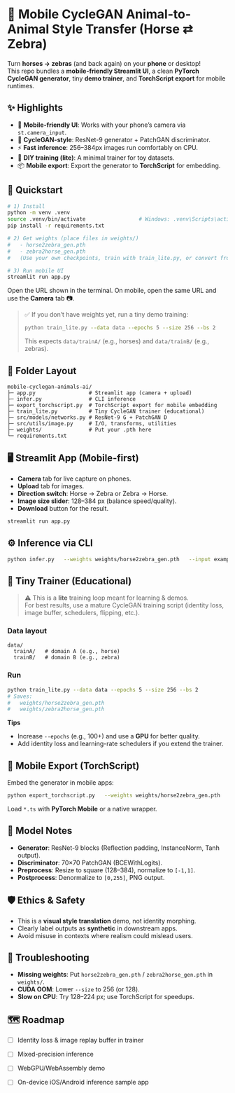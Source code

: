 
# 🦓 Mobile CycleGAN Animal-to-Animal Style Transfer (Horse ⇄ Zebra)

Turn **horses → zebras** (and back again) on your **phone** or desktop!  
This repo bundles a **mobile-friendly Streamlit UI**, a clean **PyTorch CycleGAN generator**, tiny **demo trainer**, and **TorchScript export** for mobile runtimes.



## ✨ Highlights

- 📱 **Mobile-friendly UI**: Works with your phone’s camera via `st.camera_input`.
- 🔁 **CycleGAN-style**: ResNet-9 generator + PatchGAN discriminator.
- ⚡ **Fast inference**: 256–384px images run comfortably on CPU.
- 🧠 **DIY training (lite)**: A minimal trainer for toy datasets.
- 📦 **Mobile export**: Export the generator to **TorchScript** for embedding.



## 🚀 Quickstart

```bash
# 1) Install
python -m venv .venv
source .venv/bin/activate                 # Windows: .venv\Scripts\activate
pip install -r requirements.txt

# 2) Get weights (place files in weights/)
#   - horse2zebra_gen.pth
#   - zebra2horse_gen.pth
#   (Use your own checkpoints, train with train_lite.py, or convert from existing sources.)

# 3) Run mobile UI
streamlit run app.py
```

Open the URL shown in the terminal. On mobile, open the same URL and use the **Camera** tab 📷.

> ✅ If you don’t have weights yet, run a tiny demo training:
> ```bash
> python train_lite.py --data data --epochs 5 --size 256 --bs 2
> ```
> This expects `data/trainA/` (e.g., horses) and `data/trainB/` (e.g., zebras).



## 🧩 Folder Layout

```
mobile-cyclegan-animals-ai/
├─ app.py                 # Streamlit app (camera + upload)
├─ infer.py               # CLI inference
├─ export_torchscript.py  # TorchScript export for mobile embedding
├─ train_lite.py          # Tiny CycleGAN trainer (educational)
├─ src/models/networks.py # ResNet-9 G + PatchGAN D
├─ src/utils/image.py     # I/O, transforms, utilities
├─ weights/               # Put your .pth here
└─ requirements.txt
```



## 🖥️ Streamlit App (Mobile-first)

- **Camera** tab for live capture on phones.
- **Upload** tab for images.
- **Direction switch**: Horse → Zebra or Zebra → Horse.
- **Image size slider**: 128–384 px (balance speed/quality).
- **Download** button for the result.

```bash
streamlit run app.py
```



## ⚙️ Inference via CLI

```bash
python infer.py   --weights weights/horse2zebra_gen.pth   --input examples/horse.jpg   --output out/zebra.png   --size 256 --device cpu
```



## 🧪 Tiny Trainer (Educational)

> ⚠️ This is a **lite** training loop meant for learning & demos.  
> For best results, use a mature CycleGAN training script (identity loss, image buffer, schedulers, flipping, etc.).

### Data layout
```
data/
  trainA/   # domain A (e.g., horse)
  trainB/   # domain B (e.g., zebra)
```

### Run
```bash
python train_lite.py --data data --epochs 5 --size 256 --bs 2
# Saves:
#   weights/horse2zebra_gen.pth
#   weights/zebra2horse_gen.pth
```

**Tips**
- Increase `--epochs` (e.g., 100+) and use a **GPU** for better quality.
- Add identity loss and learning-rate schedulers if you extend the trainer.



## 📲 Mobile Export (TorchScript)

Embed the generator in mobile apps:

```bash
python export_torchscript.py   --weights weights/horse2zebra_gen.pth   --out weights/horse2zebra_gen.ts   --size 256
```

Load `*.ts` with **PyTorch Mobile** or a native wrapper.



## 🧠 Model Notes

- **Generator**: ResNet-9 blocks (Reflection padding, InstanceNorm, Tanh output).
- **Discriminator**: 70×70 PatchGAN (BCEWithLogits).
- **Preprocess**: Resize to square (128–384), normalize to `[-1,1]`.
- **Postprocess**: Denormalize to `[0,255]`, PNG output.



## 🛡️ Ethics & Safety

- This is a **visual style translation** demo, not identity morphing.
- Clearly label outputs as **synthetic** in downstream apps.
- Avoid misuse in contexts where realism could mislead users.



## 🔧 Troubleshooting

- **Missing weights**: Put `horse2zebra_gen.pth` / `zebra2horse_gen.pth` in `weights/`.
- **CUDA OOM**: Lower `--size` to 256 (or 128).
- **Slow on CPU**: Try 128–224 px; use TorchScript for speedups.



## 🗺️ Roadmap

- [ ] Identity loss & image replay buffer in trainer  
- [ ] Mixed-precision inference  
- [ ] WebGPU/WebAssembly demo  
- [ ] On-device iOS/Android inference sample app

